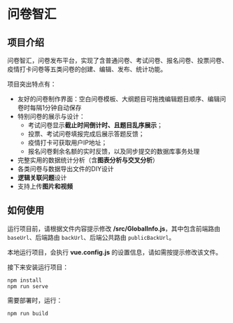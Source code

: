 # 问卷智汇
## 项目介绍

问卷智汇，问卷发布平台，实现了含普通问卷、考试问卷、报名问卷、投票问卷、疫情打卡问卷等五类问卷的创建、编辑、发布、统计功能。

项目突出特点有：

- 友好的问卷制作界面：空白问卷模板、大纲题目可拖拽编辑题目顺序、编辑问卷时每隔1分钟自动保存
- 特别问卷的展示与设计： 
    - 考试问卷显示**截止时间倒计时、且题目乱序展示**； 
    - 投票、考试问卷填报完成后展示答题反馈；
    - 疫情打卡可获取用户IP地址；
    - 报名问卷剩余名额的实时反馈，以及同步提交的数据库事务处理
- 完整实用的数据统计分析（含**图表分析与交叉分析**）
- 各类问卷与数据导出文件的DIY设计
- **逻辑关联问题**设计
- 支持上传**图片和视频**

## 如何使用

运行项目前，请根据文件内容提示修改 **/src/GlobalInfo.js**，其中包含前端路由 `baseUrl`、后端路由 `backUrl`、后端公共路由 `publicBackUrl`。

本地运行项目，会执行 **vue.config.js** 的设置信息，请如需按提示修改该文件。

接下来安装运行项目：

```shell
npm install
npm run serve
```

需要部署时，运行：

```shell
npm run build
```

